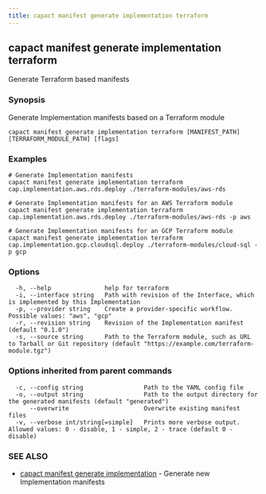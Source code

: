 ```yaml
---
title: capact manifest generate implementation terraform
---
```


## capact manifest generate implementation terraform

Generate Terraform based manifests

### Synopsis

Generate Implementation manifests based on a Terraform module

```
capact manifest generate implementation terraform [MANIFEST_PATH] [TERRAFORM_MODULE_PATH] [flags]
```

### Examples

```
# Generate Implementation manifests 
capact manifest generate implementation terraform cap.implementation.aws.rds.deploy ./terraform-modules/aws-rds

# Generate Implementation manifests for an AWS Terraform module
capact manifest generate implementation terraform cap.implementation.aws.rds.deploy ./terraform-modules/aws-rds -p aws
	
# Generate Implementation manifests for an GCP Terraform module
capact manifest generate implementation terraform cap.implementation.gcp.cloudsql.deploy ./terraform-modules/cloud-sql -p gcp
```

### Options

```
  -h, --help               help for terraform
  -i, --interface string   Path with revision of the Interface, which is implemented by this Implementation
  -p, --provider string    Create a provider-specific workflow. Possible values: "aws", "gcp"
  -r, --revision string    Revision of the Implementation manifest (default "0.1.0")
  -s, --source string      Path to the Terraform module, such as URL to Tarball or Git repository (default "https://example.com/terraform-module.tgz")
```

### Options inherited from parent commands

```
  -c, --config string                 Path to the YAML config file
  -o, --output string                 Path to the output directory for the generated manifests (default "generated")
      --overwrite                     Overwrite existing manifest files
  -v, --verbose int/string[=simple]   Prints more verbose output. Allowed values: 0 - disable, 1 - simple, 2 - trace (default 0 - disable)
```

### SEE ALSO

* [capact manifest generate implementation](capact_manifest_generate_implementation.md)	 - Generate new Implementation manifests

